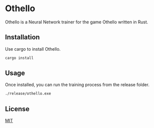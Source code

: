 # Othello

Othello is a Neural Network trainer for the game Othello written in Rust.

## Installation

Use cargo to install Othello.

```bash
cargo install
```

## Usage

Once installed, you can run the training process from the release folder.

```bash
./release/othello.exe
```

## License

[MIT](https://choosealicense.com/licenses/mit/)
